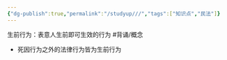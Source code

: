 ```yaml
---
{"dg-publish":true,"permalink":"/studyup///","tags":["知识点","民法"]}
---
```


生前行为：表意人生前即可生效的行为 #背诵/概念 
- 死因行为之外的法律行为皆为生前行为